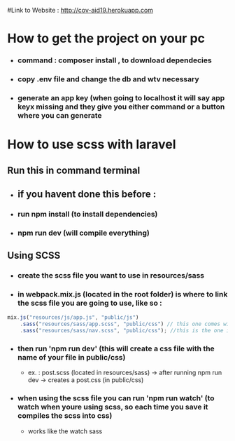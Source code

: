 #Link to Website : http://cov-aid19.herokuapp.com

# How to get the project on your pc
- ### command : composer install , to download dependecies
- ### copy .env file and change the db and wtv necessary
- ### generate an app key (when going to localhost it will say app keyx missing and they give you either command or a button where you can generate

# How to use scss with laravel
## Run this in command terminal
- ## if you havent done this before : 
- ### run npm install (to install dependencies)
- ### npm run dev (will compile everything)


## Using SCSS
- ### create the scss file you want to use in resources/sass
- ### in webpack.mix.js (located in the root folder) is where to link the scss file you are going to use, like so : 
```jsx
mix.js("resources/js/app.js", "public/js")
    .sass("resources/sass/app.scss", "public/css") // this one comes with laravel
    .sass("resources/sass/nav.scss", "public/css"); //this is the one i added
```
- ### then run 'npm run dev' (this will create a css file with the name of your file in public/css)
  - ex. : post.scss (located in resources/sass) -> after running npm run dev -> creates a post.css (in public/css)

- ### when using the scss file you can run 'npm run watch' (to watch when youre using scss, so each time you save it compiles the scss into css)
  - works like the watch sass

